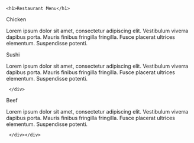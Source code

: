 <!DOCTYPE html>
<html>
<head>
	<title>Assignment week2 </title>
	<meta charset="utf-8">
	<link rel="stylesheet" href="style.css">
</head>
<body>

	<h1>Restaurant Menu</h1>
<div class="container">
<div class="card number-1"> 
	<div id="tag1" class="tag">Chicken</div> 
	<p class="content"> Lorem ipsum dolor sit amet, consectetur adipiscing elit. Vestibulum viverra dapibus porta. Mauris finibus fringilla fringilla. Fusce placerat ultrices elementum. Suspendisse potenti.</p> 
	
</div>
	 
<div class="card number-2"> 
	<div id="tag2" class="tag">Sushi</div>
	<p class="content"> Lorem ipsum dolor sit amet, consectetur adipiscing elit. Vestibulum viverra dapibus porta. Mauris finibus fringilla fringilla. Fusce placerat ultrices elementum. Suspendisse potenti. </p> 
	 	
	 </div>

<div  class="card number-3"> 
	<div id="tag3" class="tag">Beef</div>
	<p class="content"> Lorem ipsum dolor sit amet, consectetur adipiscing elit. Vestibulum viverra dapibus porta. Mauris finibus fringilla fringilla. Fusce placerat ultrices elementum. Suspendisse potenti. </p> 
	 	
	 </div></div>

</body>
</html>
